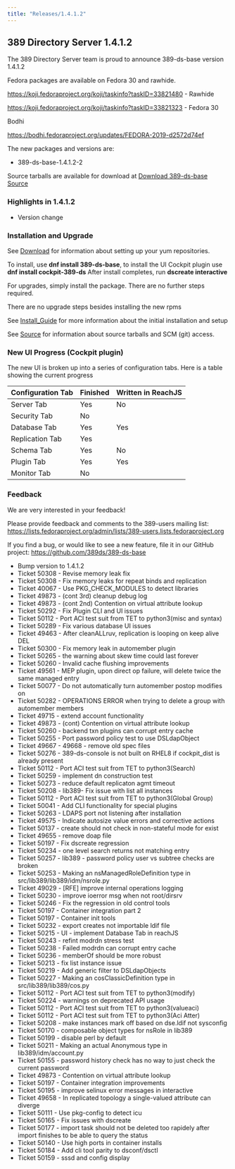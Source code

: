 ```yaml
---
title: "Releases/1.4.1.2"
---
```


389 Directory Server 1.4.1.2
-----------------------------

The 389 Directory Server team is proud to announce 389-ds-base version 1.4.1.2

Fedora packages are available on Fedora 30 and rawhide.

<https://koji.fedoraproject.org/koji/taskinfo?taskID=33821480> - Rawhide

<https://koji.fedoraproject.org/koji/taskinfo?taskID=33821323> - Fedora 30

Bodhi

<https://bodhi.fedoraproject.org/updates/FEDORA-2019-d2572d74ef>


The new packages and versions are:

-   389-ds-base-1.4.1.2-2

Source tarballs are available for download at [Download 389-ds-base Source](https://releases.pagure.org/389-ds-base/389-ds-base-1.4.1.2.tar.bz2)

### Highlights in 1.4.1.2

- Version change

### Installation and Upgrade 

See [Download](../download.html) for information about setting up your yum repositories.

To install, use **dnf install 389-ds-base**, to install the UI Cockpit plugin use **dnf install cockpit-389-ds**  After install completes, run **dscreate interactive**

For upgrades, simply install the package.  There are no further steps required.

There are no upgrade steps besides installing the new rpms 

See [Install\_Guide](../howto/howto-install-389.html) for more information about the initial installation and setup

See [Source](../development/source.html) for information about source tarballs and SCM (git) access.

### New UI Progress (Cockpit plugin)

The new UI is broken up into a series of configuration tabs.  Here is a table showing the current progress

|Configuration Tab|Finished|Written in ReachJS |
|-----------------|--------|-------------------|
|Server Tab|Yes|No|
|Security Tab|No||
|Database Tab|Yes|Yes|
|Replication Tab|Yes||No|
|Schema Tab|Yes|No|
|Plugin Tab|Yes|Yes|
|Monitor Tab|No||


### Feedback

We are very interested in your feedback!

Please provide feedback and comments to the 389-users mailing list: <https://lists.fedoraproject.org/admin/lists/389-users.lists.fedoraproject.org>

If you find a bug, or would like to see a new feature, file it in our GitHub project: <https://github.com/389ds/389-ds-base>

- Bump version to 1.4.1.2
- Ticket 50308 - Revise memory leak fix
- Ticket 50308 - Fix memory leaks for repeat binds and replication
- Ticket 40067 - Use PKG_CHECK_MODULES to detect libraries
- Ticket 49873 - (cont 3rd) cleanup debug log
- Ticket 49873 - (cont 2nd) Contention on virtual attribute lookup
- Ticket 50292 - Fix Plugin CLI and UI issues
- Ticket 50112 - Port ACI test suit from TET to python3(misc and syntax)
- Ticket 50289 - Fix various database UI issues
- Ticket 49463 - After cleanALLruv, replication is looping on keep alive DEL
- Ticket 50300 - Fix memory leak in automember plugin
- Ticket 50265 - the warning about skew time could last forever
- Ticket 50260 - Invalid cache flushing improvements
- Ticket 49561 - MEP plugin, upon direct op failure, will delete twice the same managed entry
- Ticket 50077 - Do not automatically turn automember postop modifies on
- Ticket 50282 - OPERATIONS ERROR when trying to delete a group with automember members
- Ticket 49715 - extend account functionality
- Ticket 49873 - (cont) Contention on virtual attribute lookup
- Ticket 50260 - backend txn plugins can corrupt entry cache
- Ticket 50255 - Port password policy test to use DSLdapObject
- Ticket 49667 - 49668 - remove old spec files
- Ticket 50276 - 389-ds-console is not built on RHEL8 if cockpit_dist is already present
- Ticket 50112 - Port ACI test suit from TET to python3(Search)
- Ticket 50259 - implement dn construction test
- Ticket 50273 - reduce default replicaton agmt timeout
- Ticket 50208 - lib389- Fix issue with list all instances
- Ticket 50112 - Port ACI test suit from TET to python3(Global Group)
- Ticket 50041 - Add CLI functionality for special plugins
- Ticket 50263 - LDAPS port not listening after installation
- Ticket 49575 - Indicate autosize value errors and corrective actions
- Ticket 50137 - create should not check in non-stateful mode for exist
- Ticket 49655 - remove doap file
- Ticket 50197 - Fix dscreate regression
- Ticket 50234 - one level search returns not matching entry
- Ticket 50257 - lib389 - password policy user vs subtree checks are broken
- Ticket 50253 - Making an nsManagedRoleDefinition type in src/lib389/lib389/idm/nsrole.py
- Ticket 49029 - [RFE] improve internal operations logging
- Ticket 50230 - improve ioerror msg when not root/dirsrv
- Ticket 50246 - Fix the regression in old control tools
- Ticket 50197 - Container integration part 2
- Ticket 50197 - Container init tools
- Ticket 50232 - export creates not importable ldif file
- Ticket 50215 - UI - implement Database Tab in reachJS
- Ticket 50243 - refint modrdn stress test
- Ticket 50238 - Failed modrdn can corrupt entry cache
- Ticket 50236 - memberOf should be more robust
- Ticket 50213 - fix list instance issue
- Ticket 50219 - Add generic filter to DSLdapObjects
- Ticket 50227 - Making an cosClassicDefinition type in src/lib389/lib389/cos.py
- Ticket 50112 - Port ACI test suit from TET to python3(modify)
- Ticket 50224 - warnings on deprecated API usage
- Ticket 50112 - Port ACI test suit from TET to python3(valueaci)
- Ticket 50112 - Port ACI test suit from TET to python3(Aci Atter)
- Ticket 50208 - make instances mark off based on dse.ldif not sysconfig
- Ticket 50170 - composable object types for nsRole in lib389
- Ticket 50199 - disable perl by default
- Ticket 50211 - Making an actual Anonymous type in lib389/idm/account.py
- Ticket 50155 - password history check has no way to just check the current password
- Ticket 49873 - Contention on virtual attribute lookup
- Ticket 50197 - Container integration improvements
- Ticket 50195 - improve selinux error messages in interactive
- Ticket 49658 - In replicated topology a single-valued attribute can diverge
- Ticket 50111 - Use pkg-config to detect icu
- Ticket 50165 - Fix issues with dscreate
- Ticket 50177 - import task should not be deleted too rapidely after import finishes to be able to query the status
- Ticket 50140 - Use high ports in container installs
- Ticket 50184 - Add cli tool parity to dsconf/dsctl
- Ticket 50159 - sssd and config display




